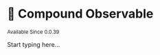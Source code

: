 # 🔬 Compound Observable

<sup>
Available Since 0.0.39
</sup>

<code-block lang="java" src="code-samples/common/net/apartium/cocoabeans/state/CodeSnippets.java" include-symbol="compound"/>

Start typing here...